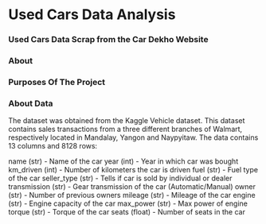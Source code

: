# Used Cars Data Analysis
### Used Cars Data Scrap from the Car Dekho Website 

### About 



### Purposes Of The Project


### About Data
The dataset was obtained from the Kaggle Vehicle dataset. This dataset contains sales transactions from a three different branches of Walmart, respectively located in Mandalay, Yangon and Naypyitaw. The data contains 13 columns and 8128 rows:

name (str) - Name of the car
year (int) - Year in which car was bought
km_driven (int) - Number of kilometers the car is driven
fuel (str) - Fuel type of the car
seller_type (str) - Tells if car is sold by individual or dealer
transmission (str) - Gear transmission of the car (Automatic/Manual)
owner (str) - Number of previous owners
mileage (str) - Mileage of the car
engine (str) - Engine capacity of the car
max_power (str) - Max power of engine
torque (str) - Torque of the car
seats (float) - Number of seats in the car
